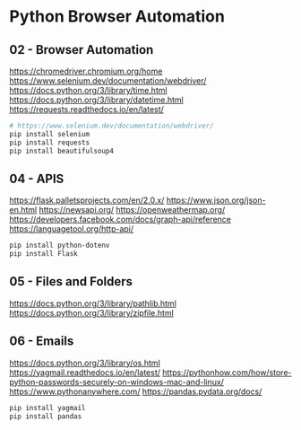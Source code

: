 # Python Browser Automation

## 02 - Browser Automation

<https://chromedriver.chromium.org/home>
<https://www.selenium.dev/documentation/webdriver/>
<https://docs.python.org/3/library/time.html>
<https://docs.python.org/3/library/datetime.html>
<https://requests.readthedocs.io/en/latest/>

```bash
# https://www.selenium.dev/documentation/webdriver/
pip install selenium
pip install requests
pip install beautifulsoup4
```

## 04 - APIS

<https://flask.palletsprojects.com/en/2.0.x/>
<https://www.json.org/json-en.html>
<https://newsapi.org/>
<https://openweathermap.org/>
<https://developers.facebook.com/docs/graph-api/reference>
<https://languagetool.org/http-api/>

```bash
pip install python-dotenv
pip install Flask
```

## 05 - Files and Folders

<https://docs.python.org/3/library/pathlib.html>
<https://docs.python.org/3/library/zipfile.html>

## 06 - Emails

<https://docs.python.org/3/library/os.html>
<https://yagmail.readthedocs.io/en/latest/>
<https://pythonhow.com/how/store-python-passwords-securely-on-windows-mac-and-linux/>
<https://www.pythonanywhere.com/>
<https://pandas.pydata.org/docs/>

```bash
pip install yagmail
pip install pandas
```
